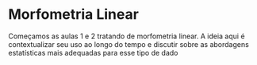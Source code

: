 # Morfometria Linear 
Começamos as aulas 1 e 2 tratando de morfometria linear. A ideia aqui é contextualizar seu uso ao longo do tempo e discutir sobre as abordagens estatísticas mais adequadas para esse tipo de dado
